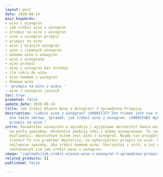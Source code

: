 ```yaml
---
layout: post
date: 2020-08-14
main_keywords:
- wino z winogron
- jak zrobić wino z winogron
- przepis na wino z winogron
- wino z winogron przepis
- przepis na wino
- wino z białych winogron
- wino z ciemnych winogron
- domowe wino z winogron
- wino z winogrona
- wino przepis
- wino z winogron bez drożdży
- ile cukru do wina
- wino domowe z winogron
- domowe wino
- 'przepis na wino z wiśni '
- wino z winogron jasnych
toc: true
promoted: false
update_date: 2020-08-14
title: Jak Zrobić Własne Wino z Winogron? 3 Sprawdzone Przepisy
description: "Lubisz wino z winogron? \U0001F377 Ten trunek jest nie tylko dobry,
  ale także zdrowy. Sprawdź, jak zrobić wino z winogron. \U0001F4DC Wykorzystaj prosty
  przepis na wino."
intro: Posadziłeś winogrono w ogrodzie i wyjątkowo obrodziło? Owoce możesz wykorzystać
  na wiele sposobów. Doskonale smakują soki i dżemy winogronowe. To jednak niejedyne
  możliwości. Absolutnym hitem jest wino z winogron. Nigdy nie przygotowywałeś takiego
  trunku? To nie problem! Wystarczy, że wykorzystasz przepis na wino. Przedstawiamy
  najlepsze sposoby, aby zrobić domowe wino. Skorzystaj z nich, a już nigdy nie będziesz
  zastanawiał się jak zrobić wino z winogron.
image: "/uploads/jak-zrobic-wlasne-wino-z-winogron-3-sprawdzone-przepisy.jpg"
related_products: []
published: false

---
```

